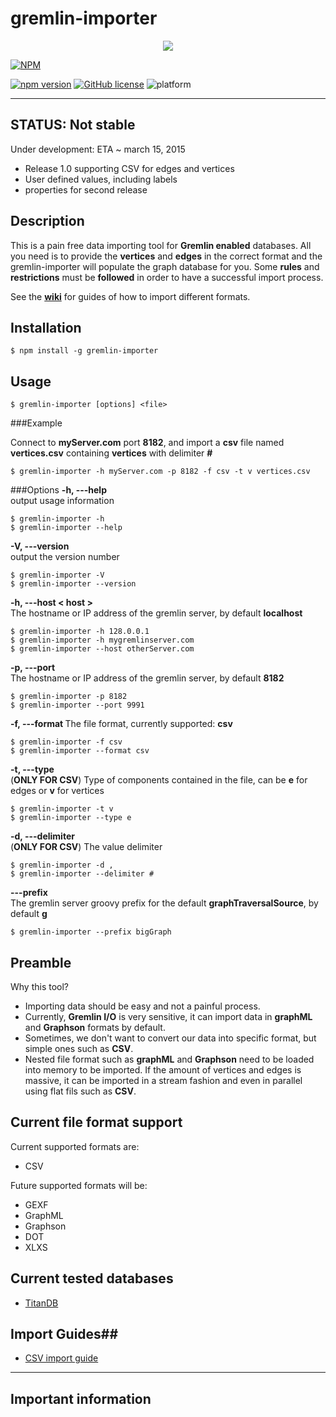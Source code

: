 
# **gremlin-importer** #

<p align="center">
 <img src="https://raw.githubusercontent.com/mastayoda/gremlin-importer/master/images/gremlin-importer.png">
</p>

[![NPM](https://nodei.co/npm/gremlin-importer.png?downloads=true&downloadRank=true&stars=true)](https://nodei.co/npm/gremlin-importer/)

[![npm version](https://badge.fury.io/js/gremlin-importer.svg)](https://badge.fury.io/js/gremlin-importer) [![GitHub license](https://img.shields.io/badge/license-MIT-blue.svg)](https://raw.githubusercontent.com/mastayoda/gremlin-importer/master/LICENSE) ![platform](https://img.shields.io/badge/platform-node.js-green.svg)

----------
## STATUS: Not stable ##
Under development: ETA ~ march 15, 2015

 - Release 1.0 supporting CSV for edges and vertices
 - User defined values, including labels
 - properties for second release

## Description ##

This is a pain free data importing tool for **Gremlin enabled** databases. All you need is to provide the **vertices** and **edges** in the correct format and the gremlin-importer will populate the graph database for you. Some **rules** and **restrictions** must be **followed** in order to have a successful import process.

See the [**wiki**](https://github.com/mastayoda/gremlin-importer/wiki) for guides of how to import different formats.

## Installation ##

    $ npm install -g gremlin-importer

## Usage ##

    $ gremlin-importer [options] <file>

###Example

Connect to **myServer.com** port **8182**, and import a **csv** file named **vertices.csv** containing **vertices** with delimiter **#**

    $ gremlin-importer -h myServer.com -p 8182 -f csv -t v vertices.csv  
    
###Options
**-h, ---help**                    
output usage information

    $ gremlin-importer -h
    $ gremlin-importer --help

**-V, ---version**                
output the version number

    $ gremlin-importer -V
    $ gremlin-importer --version

**-h, ---host < host >**            
The hostname or IP address of the gremlin server, by default **localhost**

    $ gremlin-importer -h 128.0.0.1
    $ gremlin-importer -h mygremlinserver.com
    $ gremlin-importer --host otherServer.com

**-p, ---port <port>**            
The hostname or IP address of the gremlin server, by default **8182**

    $ gremlin-importer -p 8182
    $ gremlin-importer --port 9991

**-f, ---format <format>** 
The file format, currently supported: **csv**

    $ gremlin-importer -f csv
    $ gremlin-importer --format csv

**-t, ---type <type>**            
(**ONLY FOR CSV**) Type of components contained in the file, can be **e** for edges or **v** for vertices

    $ gremlin-importer -t v
    $ gremlin-importer --type e

**-d, ---delimiter <delimiter>**  
(**ONLY FOR CSV**) The value delimiter

    $ gremlin-importer -d ,
    $ gremlin-importer --delimiter #

**---prefix <prefix>**           
 The gremlin server groovy prefix for the default **graphTraversalSource**, by default **g**

    $ gremlin-importer --prefix bigGraph



## Preamble ##

Why this tool?

 - Importing data should be easy and not a painful process.
 - Currently, **Gremlin I/O** is very sensitive, it can import data in **graphML** and **Graphson** formats by default.
 - Sometimes, we don't want to convert our data into specific format, but simple ones such as **CSV**.
 - Nested file format such as **graphML** and **Graphson** need to be loaded into memory to be imported. If the amount of vertices and edges is massive, it can be imported in a stream fashion and even in parallel using flat fils such as **CSV**.


## Current file format support ##

Current supported formats are:

 - CSV

Future supported formats will be:

 - GEXF
 - GraphML
 - Graphson
 - DOT
 - XLXS

## Current tested databases ##

 - [TitanDB](http://thinkaurelius.github.io/titan/)




## Import Guides##

 - [CSV import guide](https://github.com/mastayoda/gremlin-importer/wiki/CSV-import-guide)

----------


## Important information ##


